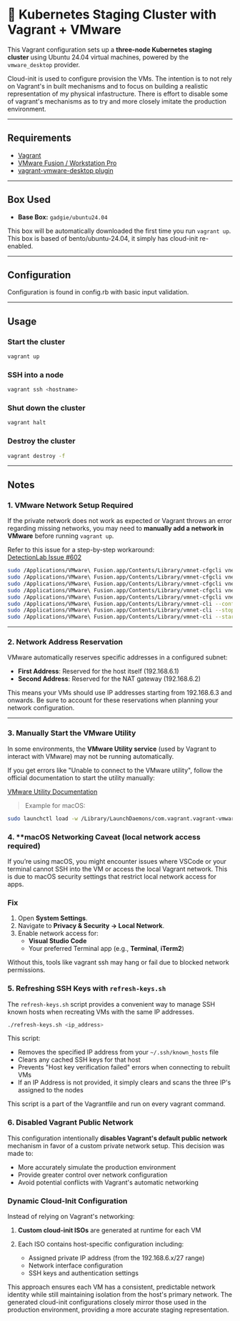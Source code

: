 # 🧪 Kubernetes Staging Cluster with Vagrant + VMware

This Vagrant configuration sets up a **three-node Kubernetes staging cluster** using Ubuntu 24.04 virtual machines, powered by the `vmware_desktop` provider.

Cloud-init is used to configure provision the VMs. The intention is to not rely on Vagrant's in built mechanisms and to focus on building a realistic representation of my physical infastructure. There is effort to disable some of vagrant's mechanisms as to try and more closely imitate the production environment.

---

## Requirements

- [Vagrant](https://www.vagrantup.com/)
- [VMware Fusion / Workstation Pro](https://www.vmware.com/products/workstation-pro.html)
- [vagrant-vmware-desktop plugin](https://developer.hashicorp.com/vagrant/docs/providers/vmware/desktop)

---

## Box Used

- **Base Box:** `gadgie/ubuntu24.04`

This box will be automatically downloaded the first time you run `vagrant up`. This box is based of bento/ubuntu-24.04, it simply has cloud-init re-enabled.

---

## Configuration

Configuration is found in config.rb with basic input validation.

---

## Usage

### Start the cluster

```bash
vagrant up
```

### SSH into a node

```bash
vagrant ssh <hostname>
```

### Shut down the cluster

```bash
vagrant halt
```

### Destroy the cluster

```bash
vagrant destroy -f
```

---

## Notes

### 1. **VMware Network Setup Required**

If the private network does not work as expected or Vagrant throws an error regarding missing networks, you may need to **manually add a network in VMware** before running `vagrant up`.

Refer to this issue for a step-by-step workaround:  
[DetectionLab Issue #602](https://github.com/clong/DetectionLab/issues/602)

```bash
sudo /Applications/VMware\ Fusion.app/Contents/Library/vmnet-cfgcli vnetcfgadd VNET_3_DHCP no
sudo /Applications/VMware\ Fusion.app/Contents/Library/vmnet-cfgcli vnetcfgadd VNET_3_NAT yes
sudo /Applications/VMware\ Fusion.app/Contents/Library/vmnet-cfgcli vnetcfgadd VNET_3_HOSTONLY_SUBNET 192.168.6.0
sudo /Applications/VMware\ Fusion.app/Contents/Library/vmnet-cfgcli vnetcfgadd VNET_3_HOSTONLY_NETMASK 255.255.255.224
sudo /Applications/VMware\ Fusion.app/Contents/Library/vmnet-cfgcli vnetcfgadd VNET_3_VIRTUAL_ADAPTER yes
sudo /Applications/VMware\ Fusion.app/Contents/Library/vmnet-cli --configure
sudo /Applications/VMware\ Fusion.app/Contents/Library/vmnet-cli --stop
sudo /Applications/VMware\ Fusion.app/Contents/Library/vmnet-cli --start
```

---

### 2. Network Address Reservation

VMware automatically reserves specific addresses in a configured subnet:

- **First Address**: Reserved for the host itself (192.168.6.1)
- **Second Address**: Reserved for the NAT gateway (192.168.6.2)

This means your VMs should use IP addresses starting from 192.168.6.3 and onwards. Be sure to account for these reservations when planning your network configuration.

---

### 3. **Manually Start the VMware Utility**

In some environments, the **VMware Utility service** (used by Vagrant to interact with VMware) may not be running automatically.

If you get errors like "Unable to connect to the VMware utility", follow the official documentation to start the utility manually:

[VMware Utility Documentation](https://developer.hashicorp.com/vagrant/docs/providers/vmware/vagrant-vmware-utility)

> Example for macOS:

```bash
sudo launchctl load -w /Library/LaunchDaemons/com.vagrant.vagrant-vmware-utility.plist
```

### 4. **macOS Networking Caveat (local network access required)

If you’re using macOS, you might encounter issues where VSCode or your terminal cannot SSH into the VM or access the local Vagrant network. This is due to macOS security settings that restrict local network access for apps.

### Fix

1. Open **System Settings**.
2. Navigate to **Privacy & Security → Local Network**.
3. Enable network access for:
    - **Visual Studio Code**
    - Your preferred Terminal app (e.g., **Terminal**, **iTerm2**)

Without this, tools like vagrant ssh may hang or fail due to blocked network permissions.

### 5. **Refreshing SSH Keys with `refresh-keys.sh`**

The `refresh-keys.sh` script provides a convenient way to manage SSH known hosts when recreating VMs with the same IP addresses.

```bash
./refresh-keys.sh <ip_address>
```

This script:

- Removes the specified IP address from your `~/.ssh/known_hosts` file
- Clears any cached SSH keys for that host
- Prevents "Host key verification failed" errors when connecting to rebuilt VMs
- If an IP Address is not provided, it simply clears and scans the three IP's assigned to the nodes

This script is a part of the Vagrantfile and run on every vagrant command.

### 6. **Disabled Vagrant Public Network**

This configuration intentionally **disables Vagrant's default public network** mechanism in favor of a custom private network setup. This decision was made to:

- More accurately simulate the production environment
- Provide greater control over network configuration
- Avoid potential conflicts with Vagrant's automatic networking

### Dynamic Cloud-Init Configuration

Instead of relying on Vagrant's networking:

1. **Custom cloud-init ISOs** are generated at runtime for each VM
2. Each ISO contains host-specific configuration including:

    - Assigned private IP address (from the 192.168.6.x/27 range)
    - Network interface configuration
    - SSH keys and authentication settings

This approach ensures each VM has a consistent, predictable network identity while still maintaining isolation from the host's primary network. The generated cloud-init configurations closely mirror those used in the production environment, providing a more accurate staging representation.

